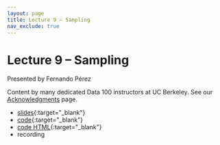 ```yaml
---
layout: page
title: Lecture 9 – Sampling
nav_exclude: true
---
```


# Lecture 9 – Sampling

Presented by Fernando Pérez

Content by many dedicated Data 100 instructors at UC Berkeley. See our [Acknowledgments](../../acks) page.

- [slides](https://docs.google.com/presentation/d/1312teds0ZV92Ny6B1qG1nkSdPlrl7VvWm6VWz6XyQws){:target="_blank"}
- [code](http://data100.datahub.berkeley.edu/hub/user-redirect/git-pull?repo=https%3A%2F%2Fgithub.com%2FDS-100%2Ffa23-student&urlpath=lab%2Ftree%2Ffa23-student%2Flecture%2Flec08%2Flec09.ipynb&branch=main){:target="_blank"}
- [code HTML](../../resources/assets/lectures/lec09/lec09.html){:target="_blank"}
- recording
